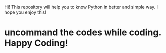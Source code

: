 Hi! This repository will help you to know Python in better and simple way. I hope you enjoy this!

# uncommand the codes while coding. Happy Coding!
